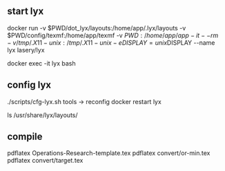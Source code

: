 ## start lyx
docker run -v $PWD/dot_lyx/layouts:/home/app/.lyx/layouts -v $PWD/config/texmf:/home/app/texmf -v $PWD:/home/app/app -it --rm -v /tmp/.X11-unix:/tmp/.X11-unix -e DISPLAY=unix$DISPLAY --name lyx lasery/lyx

docker exec -it lyx bash

## config lyx
./scripts/cfg-lyx.sh
tools -> reconfig
docker restart lyx

ls /usr/share/lyx/layouts/

## compile
pdflatex Operations-Research-template.tex
pdflatex convert/or-min.tex
pdflatex convert/target.tex
